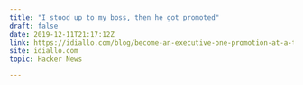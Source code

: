 ```yaml
---
title: "I stood up to my boss, then he got promoted"
draft: false
date: 2019-12-11T21:17:12Z
link: https://idiallo.com/blog/become-an-executive-one-promotion-at-a-time?utm_medium=RSS&utm_source=hune
site: idiallo.com
topic: Hacker News  

---
```

